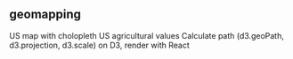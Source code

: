 ## geomapping
US map with cholopleth US agricultural values
Calculate path (d3.geoPath, d3.projection, d3.scale) on D3, render with React
